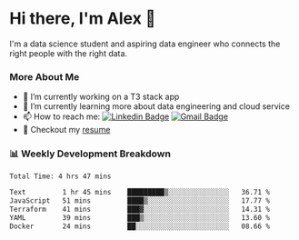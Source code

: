 # Hi there, I'm Alex  👋

I'm a data science student and aspiring data engineer who connects the right people with the right data. 

### More About Me

- 🔭 I’m currently working on a T3 stack app
- 🌱 I’m currently learning more about data engineering and cloud service
- 📫 How to reach me: [![Linkedin Badge](https://img.shields.io/badge/Alex%20Chen-blue?style=flat&logo=linkedin&labelColor=blue&link=https://www.linkedin.com/in/alex-chen-112523chen)](https://www.linkedin.com/in/alex-chen-112523chen/) [![Gmail Badge](https://img.shields.io/badge/-Alex%20Chen-c14438?style=flat&logo=Gmail&logoColor=white&link=mailto:itsalexchen@gmail.com)](mailto:itsalexchen@gmail.com)
- 📝 Checkout my [resume](https://112523chen.vercel.app/AlexChenResume.pdf)


### 📊 Weekly Development Breakdown
<!--START_SECTION:waka-->

```txt
Total Time: 4 hrs 47 mins

Text         1 hr 45 mins    █████████▒░░░░░░░░░░░░░░░   36.71 %
JavaScript   51 mins         ████▒░░░░░░░░░░░░░░░░░░░░   17.77 %
Terraform    41 mins         ███▓░░░░░░░░░░░░░░░░░░░░░   14.31 %
YAML         39 mins         ███▒░░░░░░░░░░░░░░░░░░░░░   13.60 %
Docker       24 mins         ██░░░░░░░░░░░░░░░░░░░░░░░   08.66 %
```

<!--END_SECTION:waka-->
